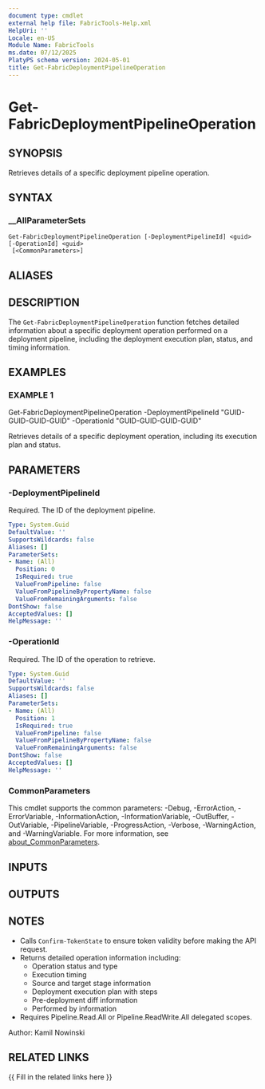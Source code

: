 ```yaml
---
document type: cmdlet
external help file: FabricTools-Help.xml
HelpUri: ''
Locale: en-US
Module Name: FabricTools
ms.date: 07/12/2025
PlatyPS schema version: 2024-05-01
title: Get-FabricDeploymentPipelineOperation
---
```


# Get-FabricDeploymentPipelineOperation

## SYNOPSIS

Retrieves details of a specific deployment pipeline operation.

## SYNTAX

### __AllParameterSets

```
Get-FabricDeploymentPipelineOperation [-DeploymentPipelineId] <guid> [-OperationId] <guid>
 [<CommonParameters>]
```

## ALIASES

## DESCRIPTION

The `Get-FabricDeploymentPipelineOperation` function fetches detailed information about a specific deployment operation
performed on a deployment pipeline, including the deployment execution plan, status, and timing information.

## EXAMPLES

### EXAMPLE 1

Get-FabricDeploymentPipelineOperation -DeploymentPipelineId "GUID-GUID-GUID-GUID" -OperationId "GUID-GUID-GUID-GUID"

Retrieves details of a specific deployment operation, including its execution plan and status.

## PARAMETERS

### -DeploymentPipelineId

Required.
The ID of the deployment pipeline.

```yaml
Type: System.Guid
DefaultValue: ''
SupportsWildcards: false
Aliases: []
ParameterSets:
- Name: (All)
  Position: 0
  IsRequired: true
  ValueFromPipeline: false
  ValueFromPipelineByPropertyName: false
  ValueFromRemainingArguments: false
DontShow: false
AcceptedValues: []
HelpMessage: ''
```

### -OperationId

Required.
The ID of the operation to retrieve.

```yaml
Type: System.Guid
DefaultValue: ''
SupportsWildcards: false
Aliases: []
ParameterSets:
- Name: (All)
  Position: 1
  IsRequired: true
  ValueFromPipeline: false
  ValueFromPipelineByPropertyName: false
  ValueFromRemainingArguments: false
DontShow: false
AcceptedValues: []
HelpMessage: ''
```

### CommonParameters

This cmdlet supports the common parameters: -Debug, -ErrorAction, -ErrorVariable,
-InformationAction, -InformationVariable, -OutBuffer, -OutVariable, -PipelineVariable,
-ProgressAction, -Verbose, -WarningAction, and -WarningVariable. For more information, see
[about_CommonParameters](https://go.microsoft.com/fwlink/?LinkID=113216).

## INPUTS

## OUTPUTS

## NOTES

- Calls `Confirm-TokenState` to ensure token validity before making the API request.
- Returns detailed operation information including:
  - Operation status and type
  - Execution timing
  - Source and target stage information
  - Deployment execution plan with steps
  - Pre-deployment diff information
  - Performed by information
- Requires Pipeline.Read.All or Pipeline.ReadWrite.All delegated scopes.

Author: Kamil Nowinski

## RELATED LINKS

{{ Fill in the related links here }}

